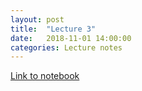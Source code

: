 ```yaml
---
layout: post
title:  "Lecture 3"
date:   2018-11-01 14:00:00
categories: Lecture notes
---
```


[Link to notebook](https://notebooks.azure.com/nbarral/libraries/introprog-lect3)


<!--[Link to solutions](https://notebooks.azure.com/nbarral/libraries/introprog-lect3sol)>

